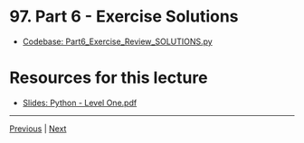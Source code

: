 # 97. Part 6 - Exercise Solutions

-   [Codebase: Part6_Exercise_Review_SOLUTIONS.py](../../codebase/python-django/Python_Level_One/Part6_Exercise_Review_SOLUTIONS.py)

#  Resources for this lecture


-   [Slides: Python - Level One.pdf](https://python-ds.s3.us-west-1.amazonaws.com/Python-and-Django-Full-Stack-Web-Developer-Bootcamp/Resources/Python+-+Level+One.pdf)


---

[Previous](./96_Part-6-Exercise-Overview.md) | [Next](./98_Part-7-Control-Flow.md)